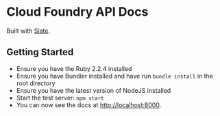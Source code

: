 Cloud Foundry API Docs
========

Built with [Slate](http://tripit.github.io/slate).

Getting Started
------------------------------

- Ensure you have the Ruby 2.2.4 installed
- Ensure you have Bundler installed and have run `bundle install` in the root directory
- Ensure you have the latest version of NodeJS installed
- Start the test server: `npm start`
- You can now see the docs at <http://localhost:8000>.

